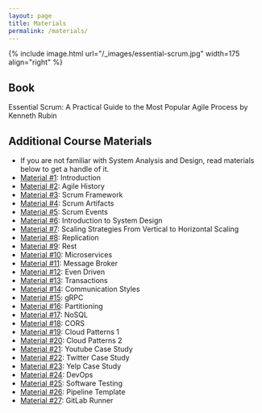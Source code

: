 ```yaml
---
layout: page
title: Materials
permalink: /materials/
---
```


{% include image.html url="/_images/essential-scrum.jpg" width=175 align="right" %}

## Book

Essential Scrum: A Practical Guide to the Most Popular Agile Process by Kenneth Rubin

## Additional Course Materials

* If you are not familiar with System Analysis and Design, read materials below to get a handle of it.
* [Material #1](/assets/001_Introduction.pdf): Introduction
* [Material #2](/assets/002_agile_history.pdf): Agile History
* [Material #3](/assets/003_scrum_framework.pdf): Scrum Framework
* [Material #4](/assets/004_scrum_artifacts.pdf): Scrum Artifacts
* [Material #5](/assets/005_scrum_events.pdf): Scrum Events
* [Material #6](/assets/006_introduction_to_system_design.pdf): Introduction to System Design
* [Material #7](/assets/007_scaling_strategies__from_vertical_to_horizontal_scaling.pdf): Scaling Strategies From Vertical to Horizontal Scaling
* [Material #8](/assets/008_replication.pdf): Replication
* [Material #9](/assets/009_rest.pdf): Rest
* [Material #10](/assets/010_microservices.pdf): Microservices
* [Material #11](/assets/011_message_broker.pdf): Message Broker
* [Material #12](/assets/012_event_driven.pdf): Even Driven
* [Material #13](/assets/013_transactions.pdf): Transactions
* [Material #14](/assets/014_communication_styles.pdf): Communication Styles
* [Material #15](/assets/015_grpc.pdf): gRPC
* [Material #16](/assets/016_partitioning.pdf): Partitioning
* [Material #17](/assets/017_nosql.pdf): NoSQL
* [Material #18](/assets/18_cors.pdf): CORS
* [Material #19](/assets/19_cloud_patterns_part1.pdf): Cloud Patterns 1
* [Material #20](/assets/020_cloud_patterns_part2.pdf): Cloud Patterns 2
* [Material #21](/assets/021_youtube_case_study.pdf): Youtube Case Study
* [Material #22](/assets/022_twitter_case_study.pdf): Twitter Case Study
* [Material #23](/assets/023_yelp_case_study.pdf): Yelp Case Study
* [Material #24](/assets/024_devops.pdf): DevOps
* [Material #25](/assets/software_testing.pdf): Software Testing
* [Material #26](/assets/pipeline_template.pdf): Pipeline Template
* [Material #27](/assets/gitlab_runner.pdf): GitLab Runner

